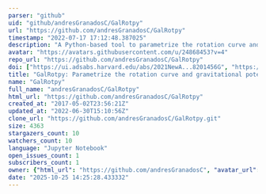 ```yaml
---
parser: "github"
uid: "github/andresGranadosC/GalRotpy"
url: "https://github.com/andresGranadosC/GalRotpy"
timestamp: "2022-07-17 17:12:48.387025"
description: "A Python-based tool to parametrize the rotation curve and the gravitational potential of disk-like galaxies"
avatar: "https://avatars.githubusercontent.com/u/24868453?v=4"
repo_url: "https://github.com/andresGranadosC/GalRotpy"
doi: ["https://ui.adsabs.harvard.edu/abs/2021NewA...8201456G", "https://ui.adsabs.harvard.edu/abs/2021ascl.soft02013G/abstract"]
title: "GalRotpy: Parametrize the rotation curve and gravitational potential of disk-like galaxies"
name: "GalRotpy"
full_name: "andresGranadosC/GalRotpy"
html_url: "https://github.com/andresGranadosC/GalRotpy"
created_at: "2017-05-02T23:56:21Z"
updated_at: "2022-06-30T15:10:56Z"
clone_url: "https://github.com/andresGranadosC/GalRotpy.git"
size: 4363
stargazers_count: 10
watchers_count: 10
language: "Jupyter Notebook"
open_issues_count: 1
subscribers_count: 1
owner: {"html_url": "https://github.com/andresGranadosC", "avatar_url": "https://avatars.githubusercontent.com/u/24868453?v=4", "login": "andresGranadosC", "type": "User"}
date: "2025-10-25 14:25:28.433332"
---
```

